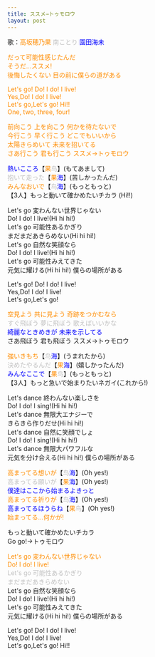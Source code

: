 ```yaml
---
title: ススメ→トゥモロウ
layout: post
---
```

歌：<font color="darkorange">高坂穂乃果</font> <font color="silver">南ことり</font> <font color="blue">園田海未</font>

<p><font color="darkorange">だって可能性感じたんだ<br />
そうだ…ススメ!<br />
後悔したくない 目の前に僕らの道がある</font></p>

<p><font color="darkorange">Let's go! Do! I do! I live!<br />
Yes,Do! I do! I live!<br />
Let's go,Let's go! Hi!!<br />
One, two, three, four!</font></p>

<p><font color="darkorange">前向こう 上を向こう 何かを待たないで<br />
今行こう 早く行こう どこでもいいから<br />
太陽きらめいて 未来を招いてる<br />
さあ行こう 君も行こう ススメ→トゥモロウ</font></p>

<p><font color="blue">熱いこころ</font>【<font color="darkorange">果</font><font color="silver">鸟</font>】(もてあまして)<br />
<font color="silver">抱いて走った</font>【<font color="darkorange">果</font><font color="blue">海</font>】(苦しかったんだ)<br />
<font color="darkorange">みんなおいで</font>【<font color="silver">鸟</font><font color="blue">海</font>】(もっともっと)<br />
【3人】もっと動いて確かめたいチカラ (Hi!!)</p>

<p>Let's go 変わんない世界じゃない<br />
Do! I do! I live!(Hi hi hi!)<br />
Let's go 可能性あるかぎり<br />
まだまだあきらめない(Hi hi hi!)<br />
Let's go 自然な笑顔なら<br />
Do! I do! I live!(Hi hi hi!)<br />
Let's go 可能性みえてきた<br />
元気に耀ける(Hi hi hi!) 僕らの場所がある</p>

<p>Let's go! Do! I do! I live!<br />
Yes,Do! I do! I live!<br />
Let's go,Let's go!</p>

<p><font color="darkorange">空見よう 共に見よう 奇跡をつかむなら</font><br />
<font color="silver">すぐ飛ぼう 夢に飛ぼう 歌えばいいかな</font><br />
<font color="blue">綺麗なときめきが 未来を示してる</font><br />
さあ飛ぼう 君も飛ぼう ススメ→トゥモロウ</p>

<p><font color="darkorange">強いきもち</font>【<font color="silver">鸟</font><font color="blue">海</font>】(うまれたから)<br />
<font color="silver">決めたやるんだ</font>【<font color="darkorange">果</font><font color="blue">海</font>】(嬉しかったんだ)<br />
<font color="blue">みんなここで</font>【<font color="darkorange">果</font><font color="silver">鸟</font>】(もっともっと)<br />
【3人】もっと急いで始まりたいネガイ(これから!)</p>

<p>Let's dance 終わんない楽しさを<br />
Do! I do! I sing!(Hi hi hi!)<br />
Let's dance 無限大エナジーで<br />
きらきら作りだせ(Hi hi hi!)<br />
Let's dance 自然に笑顔でしょ<br />
Do! I do! I sing!(Hi hi hi!)<br />
Let's dance 無限大パワフルな<br />
元気を分け合える(Hi hi hi!) 僕らの場所がある</p>

<p><font color="darkorange">高まってる想いが</font>【<font color="silver">鸟</font><font color="blue">海</font>】(Oh yes!)<br />
<font color="silver">高まってる願いが</font>【<font color="darkorange">果</font><font color="blue">海</font>】(Oh yes!)<br />
<font color="blue">僕達はここから始まるよきっと</font><br />
<font color="darkorange">高まってる祈りが</font>【<font color="silver">鸟</font><font color="blue">海</font>】(Oh yes!)<br />
<font color="blue">高まってるほうらね</font>【<font color="darkorange">果</font><font color="silver">鸟</font>】(Oh yes!)<br />
<font color="darkorange">始まってる…何かが!</font></p>

<p>もっと動いて確かめたいチカラ<br />
Go go!→トゥモロウ</p>

<p><font color="darkorange">Let's go 変わんない世界じゃない<br />
Do! I do! I live!</font><br />
<font color="silver">Let's go 可能性あるかぎり<br />
まだまだあきらめない</font><br />
Let's go 自然な笑顔なら<br />
Do! I do! I live!(Hi hi hi!)<br />
Let's go 可能性みえてきた<br />
元気に耀ける(Hi hi hi!) 僕らの場所がある</p>

<p>Let's go! Do! I do! I live!<br />
Yes,Do! I do! I live!<br />
Let's go,Let's go! Hi!!</p>